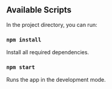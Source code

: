 ## Available Scripts

In the project directory, you can run:

### `npm install`

Install all required dependencies.

### `npm start`

Runs the app in the development mode.<br />

